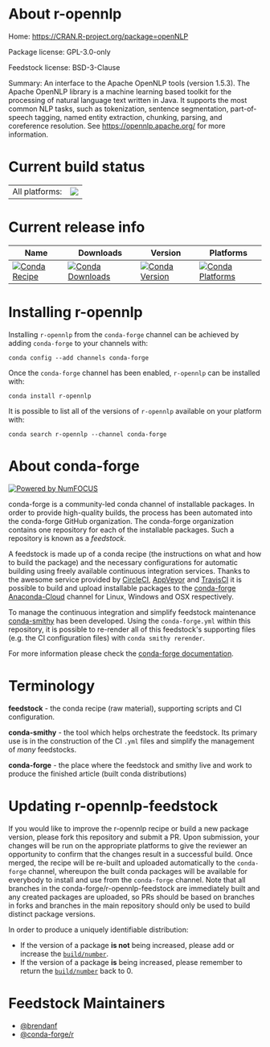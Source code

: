 About r-opennlp
===============

Home: https://CRAN.R-project.org/package=openNLP

Package license: GPL-3.0-only

Feedstock license: BSD-3-Clause

Summary: An interface to the Apache OpenNLP tools (version 1.5.3). The Apache OpenNLP library is a machine learning based toolkit for the processing of natural language text written in Java. It supports the most common NLP tasks, such as tokenization, sentence segmentation, part-of-speech tagging, named entity extraction, chunking, parsing, and coreference resolution. See <https://opennlp.apache.org/> for more information.



Current build status
====================


<table><tr><td>All platforms:</td>
    <td>
      <a href="https://dev.azure.com/conda-forge/feedstock-builds/_build/latest?definitionId=10770&branchName=master">
        <img src="https://dev.azure.com/conda-forge/feedstock-builds/_apis/build/status/r-opennlp-feedstock?branchName=master">
      </a>
    </td>
  </tr>
</table>

Current release info
====================

| Name | Downloads | Version | Platforms |
| --- | --- | --- | --- |
| [![Conda Recipe](https://img.shields.io/badge/recipe-r--opennlp-green.svg)](https://anaconda.org/conda-forge/r-opennlp) | [![Conda Downloads](https://img.shields.io/conda/dn/conda-forge/r-opennlp.svg)](https://anaconda.org/conda-forge/r-opennlp) | [![Conda Version](https://img.shields.io/conda/vn/conda-forge/r-opennlp.svg)](https://anaconda.org/conda-forge/r-opennlp) | [![Conda Platforms](https://img.shields.io/conda/pn/conda-forge/r-opennlp.svg)](https://anaconda.org/conda-forge/r-opennlp) |

Installing r-opennlp
====================

Installing `r-opennlp` from the `conda-forge` channel can be achieved by adding `conda-forge` to your channels with:

```
conda config --add channels conda-forge
```

Once the `conda-forge` channel has been enabled, `r-opennlp` can be installed with:

```
conda install r-opennlp
```

It is possible to list all of the versions of `r-opennlp` available on your platform with:

```
conda search r-opennlp --channel conda-forge
```


About conda-forge
=================

[![Powered by NumFOCUS](https://img.shields.io/badge/powered%20by-NumFOCUS-orange.svg?style=flat&colorA=E1523D&colorB=007D8A)](http://numfocus.org)

conda-forge is a community-led conda channel of installable packages.
In order to provide high-quality builds, the process has been automated into the
conda-forge GitHub organization. The conda-forge organization contains one repository
for each of the installable packages. Such a repository is known as a *feedstock*.

A feedstock is made up of a conda recipe (the instructions on what and how to build
the package) and the necessary configurations for automatic building using freely
available continuous integration services. Thanks to the awesome service provided by
[CircleCI](https://circleci.com/), [AppVeyor](https://www.appveyor.com/)
and [TravisCI](https://travis-ci.com/) it is possible to build and upload installable
packages to the [conda-forge](https://anaconda.org/conda-forge)
[Anaconda-Cloud](https://anaconda.org/) channel for Linux, Windows and OSX respectively.

To manage the continuous integration and simplify feedstock maintenance
[conda-smithy](https://github.com/conda-forge/conda-smithy) has been developed.
Using the ``conda-forge.yml`` within this repository, it is possible to re-render all of
this feedstock's supporting files (e.g. the CI configuration files) with ``conda smithy rerender``.

For more information please check the [conda-forge documentation](https://conda-forge.org/docs/).

Terminology
===========

**feedstock** - the conda recipe (raw material), supporting scripts and CI configuration.

**conda-smithy** - the tool which helps orchestrate the feedstock.
                   Its primary use is in the construction of the CI ``.yml`` files
                   and simplify the management of *many* feedstocks.

**conda-forge** - the place where the feedstock and smithy live and work to
                  produce the finished article (built conda distributions)


Updating r-opennlp-feedstock
============================

If you would like to improve the r-opennlp recipe or build a new
package version, please fork this repository and submit a PR. Upon submission,
your changes will be run on the appropriate platforms to give the reviewer an
opportunity to confirm that the changes result in a successful build. Once
merged, the recipe will be re-built and uploaded automatically to the
`conda-forge` channel, whereupon the built conda packages will be available for
everybody to install and use from the `conda-forge` channel.
Note that all branches in the conda-forge/r-opennlp-feedstock are
immediately built and any created packages are uploaded, so PRs should be based
on branches in forks and branches in the main repository should only be used to
build distinct package versions.

In order to produce a uniquely identifiable distribution:
 * If the version of a package **is not** being increased, please add or increase
   the [``build/number``](https://conda.io/docs/user-guide/tasks/build-packages/define-metadata.html#build-number-and-string).
 * If the version of a package **is** being increased, please remember to return
   the [``build/number``](https://conda.io/docs/user-guide/tasks/build-packages/define-metadata.html#build-number-and-string)
   back to 0.

Feedstock Maintainers
=====================

* [@brendanf](https://github.com/brendanf/)
* [@conda-forge/r](https://github.com/conda-forge/r/)

